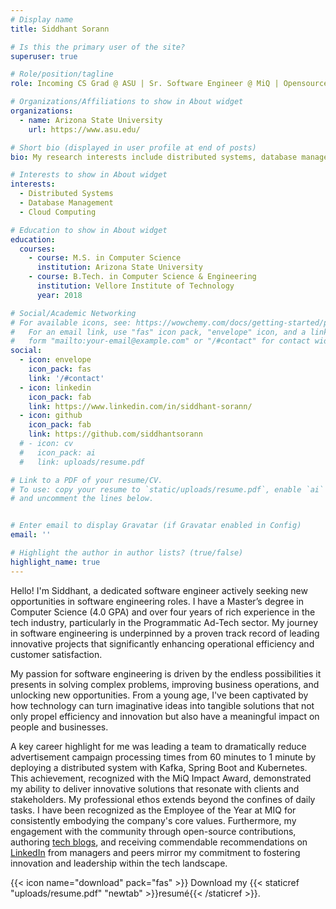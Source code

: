 ```yaml
---
# Display name
title: Siddhant Sorann

# Is this the primary user of the site?
superuser: true

# Role/position/tagline
role: Incoming CS Grad @ ASU | Sr. Software Engineer @ MiQ | Opensource | MiQ Impact Award Winner

# Organizations/Affiliations to show in About widget
organizations:
  - name: Arizona State University
    url: https://www.asu.edu/

# Short bio (displayed in user profile at end of posts)
bio: My research interests include distributed systems, database management and cloud computing.

# Interests to show in About widget
interests:
  - Distributed Systems
  - Database Management
  - Cloud Computing

# Education to show in About widget
education:
  courses:
    - course: M.S. in Computer Science
      institution: Arizona State University
    - course: B.Tech. in Computer Science & Engineering
      institution: Vellore Institute of Technology
      year: 2018

# Social/Academic Networking
# For available icons, see: https://wowchemy.com/docs/getting-started/page-builder/#icons
#   For an email link, use "fas" icon pack, "envelope" icon, and a link in the
#   form "mailto:your-email@example.com" or "/#contact" for contact widget.
social:
  - icon: envelope
    icon_pack: fas
    link: '/#contact'
  - icon: linkedin
    icon_pack: fab
    link: https://www.linkedin.com/in/siddhant-sorann/
  - icon: github
    icon_pack: fab
    link: https://github.com/siddhantsorann
  # - icon: cv
  #   icon_pack: ai
  #   link: uploads/resume.pdf

# Link to a PDF of your resume/CV.
# To use: copy your resume to `static/uploads/resume.pdf`, enable `ai` icons in `params.toml`,
# and uncomment the lines below.


# Enter email to display Gravatar (if Gravatar enabled in Config)
email: ''

# Highlight the author in author lists? (true/false)
highlight_name: true
---
```


Hello! I'm Siddhant, a dedicated software engineer actively seeking new opportunities in software engineering roles. I have a Master’s degree in Computer Science (4.0 GPA) and over four years of rich experience in the tech industry, particularly in the Programmatic Ad-Tech sector. My journey in software engineering is underpinned by a proven track record of leading innovative projects that significantly enhancing operational efficiency and customer satisfaction.

My passion for software engineering is driven by the endless possibilities it presents in solving complex problems, improving business operations, and unlocking new opportunities. From a young age, I've been captivated by how technology can turn imaginative ideas into tangible solutions that not only propel efficiency and innovation but also have a meaningful impact on people and businesses.

A key career highlight for me was leading a team to dramatically reduce advertisement campaign processing times from 60 minutes to 1 minute by deploying a distributed system with Kafka, Spring Boot and Kubernetes. This achievement, recognized with the MiQ Impact Award, demonstrated my ability to deliver innovative solutions that resonate with clients and stakeholders. My professional ethos extends beyond the confines of daily tasks. I have been recognized as the Employee of the Year at MIQ for consistently embodying the company's core values. Furthermore, my engagement with the community through open-source contributions, authoring [tech blogs](https://medium.com/@siddhant_47693), and receiving commendable recommendations on [LinkedIn](https://www.linkedin.com/in/siddhant-sorann/) from managers and peers mirror my commitment to fostering innovation and leadership within the tech landscape.

{{< icon name="download" pack="fas" >}} Download my {{< staticref "uploads/resume.pdf" "newtab" >}}resumé{{< /staticref >}}.

